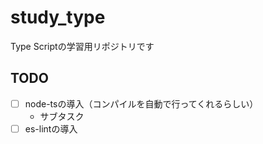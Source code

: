 # study_type
Type Scriptの学習用リポジトリです

## TODO
+ [ ] node-tsの導入（コンパイルを自動で行ってくれるらしい）
  - サブタスク
+ [ ] es-lintの導入
